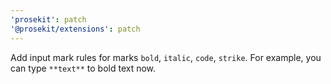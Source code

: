 ```yaml
---
'prosekit': patch
'@prosekit/extensions': patch
---
```


Add input mark rules for marks `bold`, `italic`, `code`, `strike`. For example, you can type `**text**` to bold text now.

